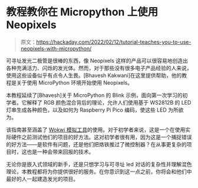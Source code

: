 # 教程教你在 Micropython 上使用 Neopixels

> 原文：<https://hackaday.com/2022/02/12/tutorial-teaches-you-to-use-neopixels-with-micropython/>

可寻址发光二极管是很棒的东西，像 Neopixels 这样的产品可以很容易地创造出各种充满活力、闪烁的发光体。然而，对于那些没有很多电子产品经验的人来说，使用这些设备似乎有点令人生畏。[Bhavesh Kakwani]在这里提供帮助，他的教程是关于使用 MicroPython 环境开始使用 Neopixels。

本教程延续了[Bhavesh]关于 MicroPython 的 Blink 示例，面向第一次学习的初学者。它解释了 RGB 颜色混合背后的理论，允许人们使用基于 WS2812B 的 LED 灯串生成各种颜色，以及如何为 Raspberry Pi Pico 编码，使这些 LED 为所欲为。

该指南甚至涵盖了 [Wokwi 模拟工具](https://wokwi.com/)的使用。对于初学者来说，这是一个在使用实际硬件之前测试他们的项目的好方法。这对初学者很有用，因为这是一个捕捉错误的好方法——是软件有问题，还是他们把烙铁推过了微控制器？在从事更复杂的项目时，这也是一种会带来回报的技术。

无论你是嵌入式领域的新手，还是只想学习与可寻址 led 对话的复杂性并理解混色理论，本教程都将为你提供很好的服务。在你意识到这一点之前，你将会和他们中最好的人一起建造发光的项目。